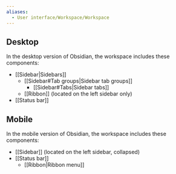 ```yaml
---
aliases:
  - User interface/Workspace/Workspace
---
```

## Desktop

In the desktop version of Obsidian, the workspace includes these components:

- [[Sidebar|Sidebars]]
    - [[Sidebar#Tab groups|Sidebar tab groups]]
        - [[Sidebar#Tabs|Sidebar tabs]]
    - [[Ribbon]] (located on the left sidebar only)
- [[Status bar]]

## Mobile

In the mobile version of Obsidian, the workspace includes these components:

- [[Sidebar]] (located on the left sidebar, collapsed)
- [[Status bar]]
    - [[Ribbon|Ribbon menu]]